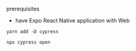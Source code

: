

prerequisites
- have Expo React Native application with Web

```
yarn add -D cypress
```


```
npx cypress open
```
